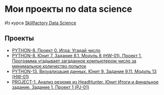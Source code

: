 # Мои проекты по data science
Из курса [Skillfactory Data Science](https://skillfactory.ru/data-scientist)

## Проекты

* [PYTHON-8. Проект 0. Игра: Угадай число](https://github.com/thethethe1970/sf_ds/tree/main/project_0)
* [PYTHON-8. Юнит 7. Задание 8.1. Модуль 8 (HW-01). Проект 1. Программа угадывает загаданное компьютером число за минимальное количество попыток](https://github.com/thethethe1970/sf_ds/tree/main/project_1)
* [PYTHON-13. Визуализация данных. Юнит 9. Задание 9.11. Модуль 13 (HW-01)](https://github.com/thethethe1970/sf_ds/tree/main/churn_project)
* [PROJECT-1. Анализ резюме из HeadHunter. Юнит Итоги и финальное задание. Задание 1. Проект 1 (PJ-01)](https://github.com/thethethe1970/sf_ds/tree/main/PROJECT_1_HH)